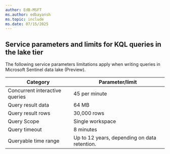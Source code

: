 ```yaml
---
author: EdB-MSFT
ms.author: edbayansh
ms.topic: include
ms.date: 07/15/2025
---
```


## Service parameters and limits for KQL queries in the lake tier

The following service parameters limitations apply when writing queries in Microsoft Sentinel data lake (Preview).

| Category                   | Parameter/limit                                         |
|----------------------------|-----------------------------------------------|
| Concurrent interactive queries | 45 per minute                             |
| Query result data          | 64 MB                                         |
| Query result rows          | 30,000 rows                                   |
| Query Scope                | Single workspace                              |
| Query timeout              | 8 minutes                                     |
| Queryable time range       | Up to 12 years, depending on data retention.  |